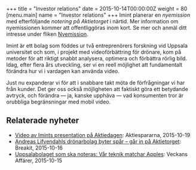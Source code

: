 +++
title = "Investor relations"
date = 2015-10-14T00:00:00Z
weight = 80
[menu.main]
name = "Investor relations"
+++
Imint planerar en _nyemission_ med efterföljande _notering på Aktietorget_ i närtid. Mer information om nyemissionen kommer att offentliggöras inom kort. Se mer och anmäl ditt intresse under fliken [Nyemission](/invest/emission).

<!--För uppdateringar av sådan information, vänligen _anmäl ditt intresse_ genom att skicka ett mail till [emissioner@redeye.se](mailto:emissioner@redeye.se).-->

Imint är ett bolag som föddes ur två entreprenörers forskning vid Uppsala universitet och som, i projekt med videoförbättring för drönare, kom på metoder för att riktigt snabbt analysera, optimera och förbättra rörlig bild. Idag, efter flera års utveckling, ser vi en reell möjlighet att fundamentalt förändra hur vi i vardagen kan använda video.

Just nu expanderar vi för att i snabbare takt möta de förfrågningar vi har från kunder. Det ger oss också möjligheten att faktiskt göra ett betydande avtryck, och förändra &mdash; ja, kanske upphäva &mdash; vad konsumenten tror är orubbliga begränsningar med mobil video.

## Relaterade nyheter
* [Video av Imints presentation på Aktiedagen](http://aktiespararna.fnf.nu/player/#/74/626): Aktiespararna, 2015-10-19</cite>
* [Andreas Lifvendahls drönarbolag byter spår – går in på Aktietorget](http://breakit.se/artikel/1615/andreas-lifvendahls-dronarbolag-byter-spar-gar-in-pa-aktietorget): Breakit, 2015-10-16</cite>
* [Uppsalabolaget som ska noteras: Vår teknik matchar Apples](http://www.va.se/nyheter/2015/10/15/uppsalabolaget-som-ska-noteras-var-teknik-matchar-apples/): Veckans Affärer, 2015-10-15
